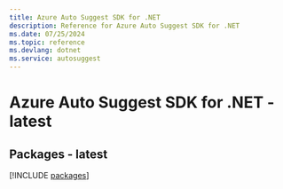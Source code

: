 ```yaml
---
title: Azure Auto Suggest SDK for .NET
description: Reference for Azure Auto Suggest SDK for .NET
ms.date: 07/25/2024
ms.topic: reference
ms.devlang: dotnet
ms.service: autosuggest
---
```

# Azure Auto Suggest SDK for .NET - latest
## Packages - latest
[!INCLUDE [packages](auto-suggest-index.md)]